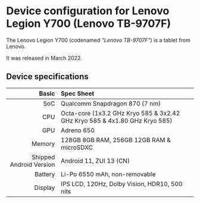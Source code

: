 Device configuration for Lenovo Legion Y700 (Lenovo TB-9707F)
=========================================

The Lenovo Legion Y700 (codenamed _"Lenovo TB-9707F"_) is a tablet from Lenovo.

It was released in March 2022.

## Device specifications

Basic   | Spec Sheet
-------:|:-------------------------
SoC     | Qualcomm Snapdragon 870 (7 nm)
CPU     | Octa-core (1x3.2 GHz Kryo 585 & 3x2.42 GHz Kryo 585 & 4x1.80 GHz Kryo 585)
GPU     | Adreno 650
Memory  | 128GB 8GB RAM, 256GB 12GB RAM & microSDXC
Shipped Android Version | Android 11, ZUI 13 (CN)
Battery | Li-Po 6550 mAh, non-removable
Display | IPS LCD, 120Hz, Dolby Vision, HDR10, 500 nits

